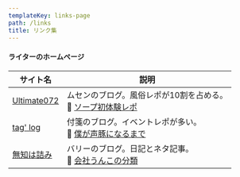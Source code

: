 ```yaml
---
templateKey: links-page
path: /links
title: リンク集
---
```

#### ライターのホームページ

| サイト名 | 説明 |
| --- | --- |
| [Ultimate072](https://ultimate072.blog.fc2.com/) | ムセンのブログ。風俗レポが10割を占める。<br>💬 [ソープ初体験レポ](https://ultimate072.blog.fc2.com/blog-entry-1.html) |
| [tag' log](http://tag298.blog.fc2.com/)          | 付箋のブログ。イベントレポが多い。<br>💬 [僕が声豚になるまで](http://tag298.blog.fc2.com/blog-entry-3.html)          |
| [無知は詰み](http://recobarry.blog.fc2.com/)          | バリーのブログ。日記とネタ記事。<br>💬 [会社うんこの分類](http://recobarry.blog.fc2.com/blog-entry-159.html)       |